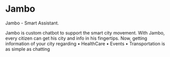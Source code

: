 # Jambo
Jambo - Smart Assistant.


Jambo is custom chatbot to
support the smart city movement.
With Jambo, every citizen can get his city and info in his
fingertips.
Now, getting information of your city regarding
• HealthCare
• Events
• Transportation
is as simple as chatting
